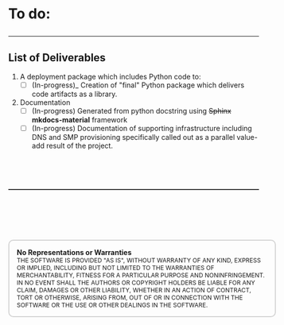 # To do:<hr>


## List of Deliverables

1.	A deployment package which includes Python code to:
    - [ ] \(In-progress\)_ Creation of "final" Python package which delivers code artifacts as a library.

3.	Documentation
    - [ ] \(In-progress\) Generated from python docstring using <s>Sphinx</s> __mkdocs-material__ framework
    - [ ] \(In-progress\) Documentation of supporting infrastructure including DNS and SMP provisioning specifically called out as a parallel value-add result of the project.
<br/>
<br/>
<br/>
<hr style="height: 2px;border:none;color:#333;background-color:#333;">


 




<div style="font-size: 12px;
            padding: 15px;
            border: 2px solid lightgray;
            margin-top: 100px;
            margin-left: 0px;
            margin-bottom: 40px;
            margin-right: auto;
            width: 100%;
            border-radius: 10px;">
  <h4 style="font-size: 14px;
            padding: 0px;
            margin: 0px;">No Representations or Warranties</h5>
  THE SOFTWARE IS PROVIDED "AS IS", WITHOUT WARRANTY OF ANY KIND, EXPRESS OR IMPLIED, INCLUDING BUT NOT LIMITED TO THE WARRANTIES OF MERCHANTABILITY, FITNESS FOR A PARTICULAR PURPOSE AND NONINFRINGEMENT. IN NO EVENT SHALL THE AUTHORS OR COPYRIGHT HOLDERS BE LIABLE FOR ANY CLAIM, DAMAGES OR OTHER LIABILITY, WHETHER IN AN ACTION OF CONTRACT, TORT OR OTHERWISE, ARISING FROM, OUT OF OR IN CONNECTION WITH THE SOFTWARE OR THE USE OR OTHER DEALINGS IN THE SOFTWARE.
</div>
